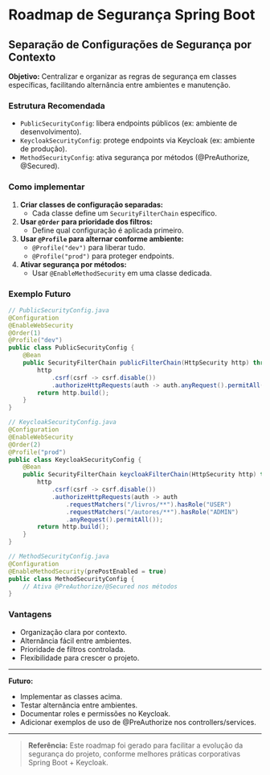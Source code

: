 # Roadmap de Segurança Spring Boot

## Separação de Configurações de Segurança por Contexto

**Objetivo:** Centralizar e organizar as regras de segurança em classes específicas, facilitando alternância entre ambientes e manutenção.

### Estrutura Recomendada

- `PublicSecurityConfig`: libera endpoints públicos (ex: ambiente de desenvolvimento).
- `KeycloakSecurityConfig`: protege endpoints via Keycloak (ex: ambiente de produção).
- `MethodSecurityConfig`: ativa segurança por métodos (@PreAuthorize, @Secured).

### Como implementar

1. **Criar classes de configuração separadas:**
   - Cada classe define um `SecurityFilterChain` específico.
2. **Usar `@Order` para prioridade dos filtros:**
   - Define qual configuração é aplicada primeiro.
3. **Usar `@Profile` para alternar conforme ambiente:**
   - `@Profile("dev")` para liberar tudo.
   - `@Profile("prod")` para proteger endpoints.
4. **Ativar segurança por métodos:**
   - Usar `@EnableMethodSecurity` em uma classe dedicada.

### Exemplo Futuro

```java
// PublicSecurityConfig.java
@Configuration
@EnableWebSecurity
@Order(1)
@Profile("dev")
public class PublicSecurityConfig {
    @Bean
    public SecurityFilterChain publicFilterChain(HttpSecurity http) throws Exception {
        http
            .csrf(csrf -> csrf.disable())
            .authorizeHttpRequests(auth -> auth.anyRequest().permitAll());
        return http.build();
    }
}

// KeycloakSecurityConfig.java
@Configuration
@EnableWebSecurity
@Order(2)
@Profile("prod")
public class KeycloakSecurityConfig {
    @Bean
    public SecurityFilterChain keycloakFilterChain(HttpSecurity http) throws Exception {
        http
            .csrf(csrf -> csrf.disable())
            .authorizeHttpRequests(auth -> auth
                .requestMatchers("/livros/**").hasRole("USER")
                .requestMatchers("/autores/**").hasRole("ADMIN")
                .anyRequest().permitAll());
        return http.build();
    }
}

// MethodSecurityConfig.java
@Configuration
@EnableMethodSecurity(prePostEnabled = true)
public class MethodSecurityConfig {
    // Ativa @PreAuthorize/@Secured nos métodos
}
```

### Vantagens
- Organização clara por contexto.
- Alternância fácil entre ambientes.
- Prioridade de filtros controlada.
- Flexibilidade para crescer o projeto.

---

**Futuro:**
- Implementar as classes acima.
- Testar alternância entre ambientes.
- Documentar roles e permissões no Keycloak.
- Adicionar exemplos de uso de @PreAuthorize nos controllers/services.

---

> **Referência:**
> Este roadmap foi gerado para facilitar a evolução da segurança do projeto, conforme melhores práticas corporativas Spring Boot + Keycloak.
